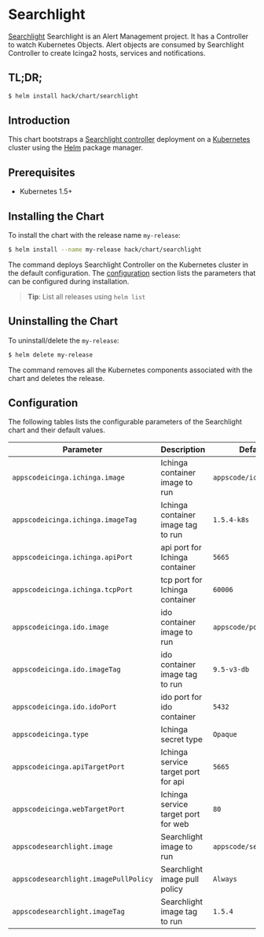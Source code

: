 # Searchlight
[Searchlight](https://github.com/appscode/searchlight) Searchlight is an Alert Management project. It has a Controller to watch Kubernetes Objects. Alert objects are consumed by Searchlight Controller to create Icinga2 hosts, services and notifications.
## TL;DR;

```bash
$ helm install hack/chart/searchlight
```

## Introduction

This chart bootstraps a [Searchlight controller](https://github.com/appscode/searchlight) deployment on a [Kubernetes](http://kubernetes.io) cluster using the [Helm](https://helm.sh) package manager.

## Prerequisites

- Kubernetes 1.5+ 

## Installing the Chart
To install the chart with the release name `my-release`:
```bash
$ helm install --name my-release hack/chart/searchlight
```
The command deploys Searchlight Controller on the Kubernetes cluster in the default configuration. The [configuration](#configuration) section lists the parameters that can be configured during installation.

> **Tip**: List all releases using `helm list`

## Uninstalling the Chart

To uninstall/delete the `my-release`:

```bash
$ helm delete my-release
```

The command removes all the Kubernetes components associated with the chart and deletes the release.

## Configuration

The following tables lists the configurable parameters of the Searchlight chart and their default values.


| Parameter                  | Description                                | Default                                                    |
| -----------------------    | ----------------------------------         | ---------------------------------------------------------- |
| `appscodeicinga.ichinga.image`                    |  Ichinga container image to run      | `appscode/icinga`   |
| `appscodeicinga.ichinga.imageTag`                    |  Ichinga container image tag to run      | `1.5.4-k8s`   |
| `appscodeicinga.ichinga.apiPort`                    |  api port for Ichinga container     | `5665`   |
| `appscodeicinga.ichinga.tcpPort`                    |  tcp port for Ichinga container     | `60006`   |
| `appscodeicinga.ido.image`                    |  ido container image to run      | `appscode/postgress`   |
| `appscodeicinga.ido.imageTag`                    |  ido container image tag to run      | `9.5-v3-db`   |
| `appscodeicinga.ido.idoPort`                    |  ido port for ido container     | `5432`   |
| `appscodeicinga.type`                    |  Ichinga secret type     | `Opaque`   |
| `appscodeicinga.apiTargetPort`                    |  Ichinga service target port for api     | `5665`   |
| `appscodeicinga.webTargetPort`                    |  Ichinga service target port for web     | `80`   |
| `appscodesearchlight.image`                    |  Searchlight image to run      | `appscode/searchlight`   |
| `appscodesearchlight.imagePullPolicy`                    |  Searchlight image pull policy      | `Always`   |
| `appscodesearchlight.imageTag`                    |  Searchlight image tag to run      | `1.5.4`   |